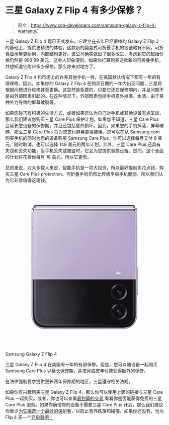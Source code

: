 # 三星 Galaxy Z Flip 4 有多少保修？

> 原文：<https://www.xda-developers.com/samsung-galaxy-z-flip-4-warranty/>

三星 Galaxy Z Flip 4 现已正式发布，它建立在去年已经很棒的 Galaxy Z Flip 3 的基础上，提供更精致的体验。这款新的翻盖式可折叠手机的铰链略有不同，可折叠显示屏更耐用，内部结构更好。该公司确实做出了很多改进，考虑到它的起始价格仍然是 999.99 美元，这令人印象深刻。如果你打算购买这款新的可折叠手机，并想知道它附带多少保修，那么你来对地方了。

Galaxy Z Flip 4 和市场上的许多其他手机一样，在美国默认情况下都有一年的有限保修。因此，如果你的 Galaxy Z Flip 4 在购买日期的一年内出现问题，三星将根据问题进行维修甚至更换。这显然是免费的，只要它还在保修期内，并且问题不是由外部因素引起的。在这种情况下，外部因素包括手机意外掉落、水渍、由于某种外力导致的屏幕破裂等。

如果您碰巧有积极的生活方式，或者如果您认为自己对手机或其他设备有点笨拙，那么我们建议您购买三星 Care Plus 保护计划。如果您不知道，三星 Care Plus 会延长您设备的保修期，并且还包括意外损坏。因此，如果您的手机掉落，屏幕破碎，那么三星 Care Plus 将为您支付屏幕更换费用。您可以在从 Samsung.com 购买手机的同时为您的设备购买 Samsung Care Plus。你可以选择每月支付 8 美元，随时取消，也可以选择 149 美元的两年计划。此外，三星 Care Plus 还具有失窃和丢失功能，当手机丢失或被盗时，它会为您提供替换设备。然而，这个全面的计划将花费你每月 18 美元，所以它更贵。

总的来说，对大多数人来说，智能手机是一项大投资，所以最好提前多花点钱，购买三星 Care Plus protection。可折叠手机仍然比传统平板手机脆弱，所以我们认为它非常值得这笔钱。

 <picture>![The Galaxy Z Flip 4 is the ideal phone for those who want something more pocketable -- and more stylish. ](img/e47692a41ad6b5d9aae1945560b7be1f.png)</picture> 

Samsung Galaxy Z Flip 4

三星 Galaxy Z Flip 4 在美国有一年的有限保修。但是，您可以随设备一起购买 Samsung Care Plus 以延长保修期，并按月或按年付费获得额外的保修。

在法律强制要求提供更长两年保修期的地区，三星遵守相关法规。

如果你有兴趣购买三星 Galaxy Z Flip 4，那么你可以使用上面的链接与三星 Care Plus 一起购买。或者，你也可以查看[最划算的交易](https://www.xda-developers.com/best-samsung-galaxy-z-flip-4-deals/),看看你是否能获得免费的三星 Care Plus 服务。如果你确信你的设备不需要三星 Care Plus 计划，那么我们建议你至少[为它挑选一个最好的保护套](https://www.xda-developers.com/best-samsung-galaxy-z-flip-4-cases/)，以防止意外跌落和碰撞。如果你还没有，也为 Flip 4 买一个[充电器吧！](https://www.xda-developers.com/best-samsung-galaxy-z-flip-4-chargers/)